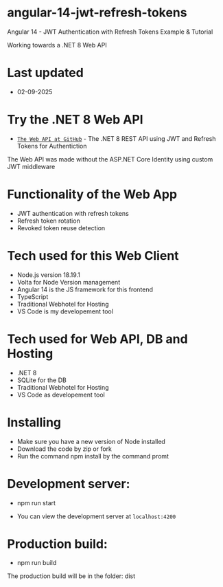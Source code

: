 # angular-14-jwt-refresh-tokens

Angular 14 - JWT Authentication with Refresh Tokens Example & Tutorial

Working towards a .NET 8 Web API

# Last updated

- 02-09-2025

# Try the .NET 8 Web API

- [`The Web API at GitHub`](https://github.com/persteenolsen/dotnet-8-jwt-refresh-auth-api) - The .NET 8 REST API using JWT and Refresh Tokens for Authentiction

The Web API was made without the ASP.NET Core Identity using custom JWT middleware

# Functionality of the Web App

- JWT authentication with refresh tokens
- Refresh token rotation
- Revoked token reuse detection

# Tech used for this Web Client

- Node.js version 18.19.1
- Volta for Node Version management
- Angular 14 is the JS framework for this frontend
- TypeScript
- Traditional Webhotel for Hosting
- VS Code is my developement tool

# Tech used for Web API, DB and Hosting

- .NET 8
- SQLite for the DB
- Traditional Webhotel for Hosting
- VS Code as developement tool

# Installing

- Make sure you have a new version of Node installed
- Download the code by zip or fork
- Run the command npm install by the command promt

# Development server:

- npm run start

- You can view the development server at `localhost:4200`

# Production build:

- npm run build

The production build will be in the folder: dist





